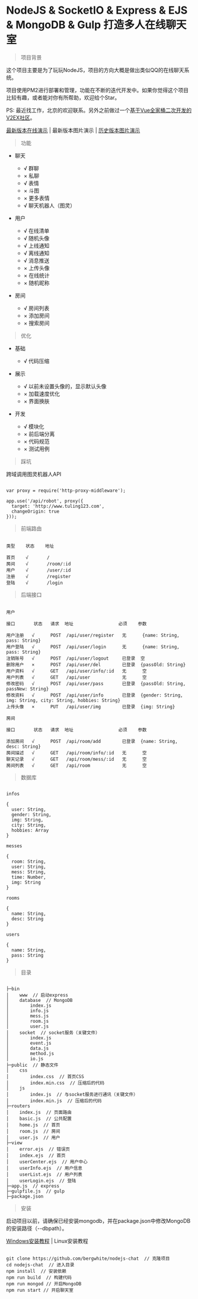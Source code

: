 # NodeJS & SocketIO & Express & EJS & MongoDB & Gulp 打造多人在线聊天室

> 项目背景

这个项目主要是为了玩玩NodeJS，项目的方向大概是做出类似QQ的在线聊天系统。

项目使用PM2进行部署和管理，功能在不断的迭代开发中。如果你觉得这个项目比较有趣，或者能对你有所帮助，欢迎给个Star。

PS: 最近找工作，北京的欢迎联系。另外之前做过一个[基于Vue全家桶二次开发的V2EX社区](https://github.com/bergwhite/v2ex-vue)。

[最新版本在线演示](http://47.93.252.247:8088/) | 最新版本图片演示 | [历史版本图片演示](DEMO.md)

> 功能

* 聊天
  - √ 群聊
  - × 私聊
  - √ 表情
  - × 斗图
  - × 更多表情
  - √ 聊天机器人（图灵）

* 用户
  - √ 在线清单
  - √ 随机头像
  - √ 上线通知
  - √ 离线通知
  - √ 消息推送
  - × 上传头像
  - × 在线统计
  - × 随机昵称

* 房间
  - √ 房间列表
  - × 添加房间
  - × 搜索房间

> 优化

* 基础
  - √ 代码压缩

* 展示
  - √ 以前未设置头像的，显示默认头像
  - × 加载速度优化
  - × 界面换肤

* 开发
  - √ 模块化
  - × 前后端分离
  - × 代码规范
  - × 测试用例

> 踩坑

跨域调用图灵机器人API

```

var proxy = require('http-proxy-middleware');

app.use('/api/robot', proxy({
  target: 'http://www.tuling123.com',
  changeOrigin: true
}));

```

> 前端路由

```

类型    状态    地址

首页    √       /        
房间    √       /room/:id
用户    √       /user/:id
注册    √       /register
登陆    √       /login   

```

> 后端接口

```

用户

接口       状态   请求  地址                 必须    参数

用户注册   √      POST  /api/user/register   无      {name: String, pass: String}
用户登陆   √      POST  /api/user/login      无      {name: String, pass: String}
注销账号   √      POST  /api/user/logout     已登录  空
删除用户   ×      POST  /api/user/del        已登录  {passOld: String}
用户资料   √      GET   /api/user/info/:id   无      空
用户列表   √      GET   /api/user            无      空
修改密码   √      POST  /api/user/pass       已登录  {passOld: String, passNew: String}
修改资料   √      POST  /api/user/info       已登录  {gender: String, img: String, city: String, hobbies: String}
上传头像   ×      PUT   /api/user/img        已登录  {img: String}

房间

接口       状态   请求  地址                 必须    参数

添加房间   √      POST  /api/room/add        已登录  {name: String, desc: String}
房间描述   √      GET   /api/room/info/:id   无      空
聊天记录   √      GET   /api/room/mess/:id   无      空
房间列表   √      GET   /api/room            无      空

```

> 数据库

```

infos

{
  user: String,
  gender: String,
  img: String,
  city: String,
  hobbies: Array
}

messes

{
  room: String,
  user: String,
  mess: String,
  time: Number,
  img: String
}

rooms

{
  name: String,
  desc: String
}

users

{
  name: String,
  pass: String
}

```

> 目录

```

├─bin
│    www  // 启动express
│    database  // MongoDB
│        index.js
│        info.js
│        mess.js
│        room.js
│        user.js
│    socket  // socket服务（关键文件）
│        index.js
│        event.js
│        data.js
│        method.js
│        io.js
├─public  // 静态文件
│    css
│        index.css  // 首页CSS
│        index.min.css  // 压缩后的代码
│    js
│        index.js  // 与socket服务进行通讯（关键文件）
│        index.min.js  // 压缩后的代码
├─routers
│    index.js  // 页面路由
│    basic.js  // 公共配置
│    home.js  // 首页
│    room.js  // 房间
│    user.js  // 用户
├─view
│    error.ejs  // 错误页
│    index.ejs  // 首页
│    userCenter.ejs  // 用户中心
│    userInfo.ejs  // 用户信息
│    userList.ejs  // 用户列表
│    userLogin.ejs  // 登陆
├─app.js  // express
├─gulpfile.js  // gulp
├─package.json

```

> 安装



启动项目以前，请确保已经安装mongodb，并在package.json中修改MongoDB的安装路径（--dbpath）。

[Windows安装教程](https://jockchou.gitbooks.io/getting-started-with-mongodb/content/book/install.html) | Linux安装教程

```

git clone https://github.com/bergwhite/nodejs-chat  // 克隆项目
cd nodejs-chat  // 进入目录
npm install  // 安装依赖
npm run build  // 构建代码
npm run mongod // 开启MongoDB
npm run start // 开启聊天室

```